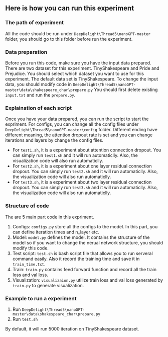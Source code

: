 ## Here is how you can run this experiment

### The path of experiment

All the code should be run under ``DeepDelight\Thread5\nanoGPT-master`` folder, you should go to this folder before run the experiment.

### Data preparation

Before you run this code, make sure you have the input data prepared. There are two dataset for this experiment. TinyShakespeare and Pride and Prejudice. You should select which dataset you want to use for this experiment. The default data set is TinyShakespeare. To change the input data, you should modify code in ``DeepDelight\Thread5\nanoGPT-master\data\shakespeare_char\prepare.py`` You should first delete existing ``input.txt`` and run the ``prepare.py``.

### Explaination of each script

Once you have your data prepared, you can run the script to start the expriment. For configs, you can change all the config files under ``DeepDelight\Thread5\nanoGPT-master\config`` folder. Different ending have different meaning, the attention dropout rate is set and you can change iterations and layers by change the config files.

- For ``test1.sh``, it is a experiment about attention connection dropout. You can simply run ``test1.sh`` and it will run automaticlly. Also, the visualization code will also run automaticlly.
- For ``test2.sh``, it is a experiment about one layer residual connection dropout. You can simply run ``test2.sh`` and it will run automaticlly. Also, the visualization code will also run automaticlly.
- For ``test3.sh``, it is a experiment about two layer residual connection dropout. You can simply run ``test3.sh`` and it will run automaticlly. Also, the visualization code will also run automaticlly.

### Structure of code

The are 5 main part code in this expriment.

1. Configs: ``configs.py`` store all the configs to the model. In this part, you can define iteration times and n_layer etc.
2. Model: ``model.py`` defines the model. It contains the structure of the model so if you want to change the nerual network structure, you should modify this code.
3. Test script: ``test.sh`` is bash script file that allows you to run serveral command easily. Also it record the training time and save it in ``train_time.txt``.
4. Train: ``train.py`` contains feed forward function and record all the train loss and val loss.
5. Visualization: ``visualizaion.py`` utilize train loss and val loss generated by ``train.py`` to generate visualization. 

### Example to run a experiment

1. Run ``DeepDelight\Thread5\nanoGPT-master\data\shakespeare_char\prepare.py``
2. Run ``test.sh``

By default, it will run 5000 iteration on TinyShakespeare dataset.
